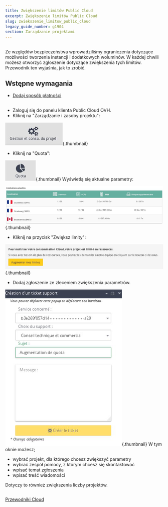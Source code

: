 ```yaml
---
title: Zwiększenie limitów Public Cloud
excerpt: Zwiększenie limitów Public Cloud
slug: zwiekszenie_limitow_public_cloud
legacy_guide_number: g1904
section: Zarządzanie projektami
---
```



## 
Ze względów bezpieczeństwa wprowadziliśmy ograniczenia dotyczące możliwości tworzenia instancji i dodatkowych woluminów. 
W każdej chwili możesz otworzyć zgłoszenie dotyczące zwiększenia tych limitów. 
Przewodnik ten wyjaśnia, jak to zrobić.


## Wstępne wymagania

- [Dodaj sposób płatności]({legacy}1984)




## 

- Zaloguj się do panelu klienta Public Cloud OVH.
- Kliknij na "Zarządzanie i zasoby projektu":



![](images/img_2835.jpg){.thumbnail}

- Kliknij na "Quota":



![](images/img_2836.jpg){.thumbnail}
Wyświetlą się aktualne parametry:

![](images/img_2837.jpg){.thumbnail}

- Kliknij na przycisk "Zwiększ limity":



![](images/img_2838.jpg){.thumbnail}

- Dodaj zgłoszenie ze zleceniem zwiększenia parametrów.



![](images/img_2840.jpg){.thumbnail}
W tym oknie możesz;

- wybrać projekt, dla którego chcesz zwiększyć parametry
- wybrać zespół pomocy, z którym chcesz się skontaktować
- wpisać temat zgłoszenia
- wpisać treść wiadomości


Dotyczy to również zwiększenia liczby projektów.


## 
[Przewodniki Cloud]({legacy}1785)

